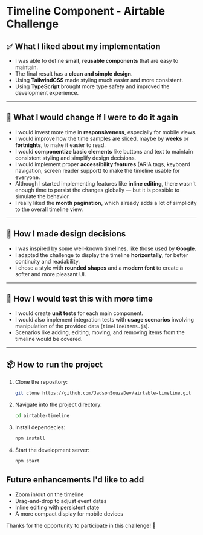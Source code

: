 # Timeline Component - Airtable Challenge

## ✅ What I liked about my implementation

- I was able to define **small, reusable components** that are easy to maintain.
- The final result has a **clean and simple design**.
- Using **TailwindCSS** made styling much easier and more consistent.
- Using **TypeScript** brought more type safety and improved the development experience.

---

## 🔄 What I would change if I were to do it again

- I would invest more time in **responsiveness**, especially for mobile views.
- I would improve how the time samples are sliced, maybe by **weeks** or **fortnights**, to make it easier to read.
- I would **componentize basic elements** like buttons and text to maintain consistent styling and simplify design decisions.
- I would implement proper **accessibility features** (ARIA tags, keyboard navigation, screen reader support) to make the timeline usable for everyone.
- Although I started implementing features like **inline editing**, there wasn't enough time to persist the changes globally — but it is possible to simulate the behavior.
- I really liked the **month pagination**, which already adds a lot of simplicity to the overall timeline view.

---

## 🎨 How I made design decisions

- I was inspired by some well-known timelines, like those used by **Google**.
- I adapted the challenge to display the timeline **horizontally**, for better continuity and readability.
- I chose a style with **rounded shapes** and a **modern font** to create a softer and more pleasant UI.

---

## 🧪 How I would test this with more time

- I would create **unit tests** for each main component.
- I would also implement integration tests with **usage scenarios** involving manipulation of the provided data (`timelineItems.js`).
- Scenarios like adding, editing, moving, and removing items from the timeline would be covered.

---

## 📦 How to run the project

1. Clone the repository:
   ```bash
   git clone https://github.com/JadsonSouzaDev/airtable-timeline.git
   ```

2. Navigate into the project directory:
    ```bash
    cd airtable-timeline
    ````

3. Install dependecies:
    ```bash
    npm install
    ```

4. Start the development server:
    ```bash
    npm start
    ```

## Future enhancements I'd like to add
- Zoom in/out on the timeline
- Drag-and-drop to adjust event dates
- Inline editing with persistent state
- A more compact display for mobile devices

Thanks for the opportunity to participate in this challenge! 🚀
